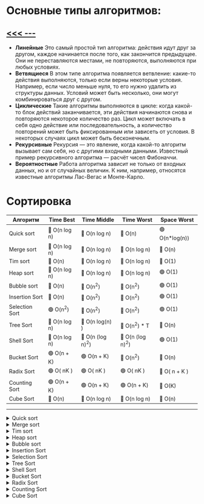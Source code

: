 # Основные типы алгоритмов:
## [<<< ---](../README.md)


- **Линейные** 
    Это самый простой тип алгоритма: действия идут друг за другом, каждое начинается после того, как закончится предыдущее. Они не переставляются местами, не повторяются, выполняются при любых условиях.
- **Ветвящиеся**
    В этом типе алгоритма появляется ветвление: какие-то действия выполняются, только если верны некоторые условия. Например, если число меньше нуля, то его нужно удалить из структуры данных. Условий может быть несколько, они могут комбинироваться друг с другом.
- **Циклические** 
    Такие алгоритмы выполняются в цикле: когда какой-то блок действий заканчивается, эти действия начинаются снова и повторяются некоторое количество раз. Цикл может включать в себя одно действие или последовательность, а количество повторений может быть фиксированным или зависеть от условия. В некоторых случаях цикл может быть бесконечным.
- **Рекурсивные** 
    Рекурсия — это явление, когда какой-то алгоритм вызывает сам себя, но с другими входными данными. Известный пример рекурсивного алгоритма — расчёт чисел Фибоначчи.
- **Вероятностные**
    Работа алгоритма зависит не только от входных данных, но и от случайных величин. К ним, например, относятся известные алгоритмы Лас-Вегас и Монте-Карло.

# Сортировка

| Алгоритм | Time Best| Time Middle | Time Worst | Space Worst|
|---|---|---|---|---|
| Quick sort |🔴 O(n log n)|🔴 O(n log n)|🔴 O(n)|🟢 O(n*log(n))|
| Merge sort |🔴 O(n log n)|🔴 O(n log n)|🔴 O(n log n)| 🔵 O(n)|
| Tim sort |🔵 O(n)|🔴 O(n log n)|🔴 O(n log n)|🔵 O(1)|
| Heap sort |🔴 O(n log n)|🔴 O(n log n)|🔴 O(n log n)|🟢 O(1)|
| Bubble sort |🔵 O(n)|🔴 O(n<sup>2</sup>)|🔴 O(n<sup>2</sup>)|🟢 O(1)|
| Insertion Sort |🔵 O(n)|🔴 O(n<sup>2</sup>)|🔴 O(n<sup>2</sup>)|🟢 O(1)|
| Selection Sort |🟢 O(n<sup>2</sup>)|🔴 O(n<sup>2</sup>)|🔴 O(n<sup>2</sup>)|🟢 O(1)|
| Tree Sort |🔴 O(n log n)|🔴 O(n log(n) )|🔴 O(n<sup>2</sup>) * T|🔵 O(n)|
| Shell Sort |🔴 O(n log n)|🔴 O(n (log n)<sup>2</sup>)|🔴 O(n (log n)<sup>2</sup>)|🟢 O(1)|
| Bucket Sort |🟢 O(n + K)|🟢 O(n + K)|🔴 O(n<sup>2</sup>)|🔵 O(n)|
| Radix Sort |🟢 O( nK )|🟢 O( nK )|🟢 O( nK )|🔵 O( n + K )|
| Counting Sort  |🟢 O(n + K)|🟢 O(n + K)|🟢 O(n + K)| 🔵 O(K)|
| Cube Sort  |🔵 O(n)|🔴 O(n log n)|🔴 O(n log n)|🔵 O(n)|
---
<details><summary>Quick sort</summary>
![Quick](./algo/assets/Quicksort.gif)

https://github.com/variegate-app/docs/blob/51261f42242e5a83ed3252ac190f2d53cbce847f/gomod/algo/sort/quicksort.go#L3-L38
</details>

<details><summary>Merge sort</summary>
![Merge](./algo/assets/mergesort.gif)

https://github.com/variegate-app/docs/blob/51261f42242e5a83ed3252ac190f2d53cbce847f/gomod/algo/sort/mergesort.go#L3-L49
</details>

<details><summary>Tim sort</summary>
https://github.com/variegate-app/docs/blob/51261f42242e5a83ed3252ac190f2d53cbce847f/gomod/algo/sort/timsort.go#L3-L72
</details>

<details><summary>Heap sort</summary>
![Heap](./algo/assets/heapsort.gif)

https://github.com/variegate-app/docs/blob/51261f42242e5a83ed3252ac190f2d53cbce847f/gomod/algo/sort/heapsort.go#L3-L48
</details>

<details><summary>Bubble sort</summary>
![Bubble](./algo/assets/bubblesort.gif)

https://github.com/variegate-app/docs/blob/51261f42242e5a83ed3252ac190f2d53cbce847f/gomod/algo/sort/bubblesort.go#L3-L33
</details>

<details><summary>Insertion Sort</summary>
![Insert](./algo/assets/insertionsort.gif) 

https://github.com/variegate-app/docs/blob/51261f42242e5a83ed3252ac190f2d53cbce847f/gomod/algo/sort/insertionsort.go#L3-L28
</details>

<details><summary>Selection Sort</summary>
https://github.com/variegate-app/docs/blob/51261f42242e5a83ed3252ac190f2d53cbce847f/gomod/algo/sort/selectionsort.go#L3-L29
</details>

<details><summary>Tree Sort</summary>
https://github.com/variegate-app/docs/blob/51261f42242e5a83ed3252ac190f2d53cbce847f/gomod/algo/sort/treesort.go#L3-L54
</details>

<details><summary>Shell Sort</summary>
https://github.com/variegate-app/docs/blob/51261f42242e5a83ed3252ac190f2d53cbce847f/gomod/algo/sort/shellsort.go#L3-L44
</details>

<details><summary>Bucket Sort</summary>
https://github.com/variegate-app/docs/blob/51261f42242e5a83ed3252ac190f2d53cbce847f/gomod/algo/sort/bucketsort.go#L3-L80
</details>

<details><summary>Radix Sort</summary>
https://github.com/variegate-app/docs/blob/51261f42242e5a83ed3252ac190f2d53cbce847f/gomod/algo/sort/radixsort.go#L3-L74
</details>

<details><summary>Counting Sort</summary>
https://github.com/variegate-app/docs/blob/51261f42242e5a83ed3252ac190f2d53cbce847f/gomod/algo/sort/countingsort.go#L3-L59
</details>

<details><summary>Cube Sort</summary>
https://github.com/variegate-app/docs/blob/51261f42242e5a83ed3252ac190f2d53cbce847f/gomod/algo/sort/cubesort.go#L3-L46
</details>